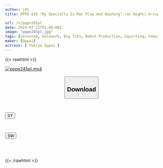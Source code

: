 ```yaml
---
author: j91
title: PPPE-245 "My Specialty Is Mat Play And Washing" (at Night) H-cup Soapland Girl With A Lot Of Repeat Customers! (during The Day) Big-breasted Art College Student Makes AV Debut! Yukishiro Ichiho

url: /v/pppe245pl
date: 2024-07-12T01:40:00Z
image: "pppe245pl.jpg"
tags: [Censored, Solowork, Big Tits, Debut Production, Squirting, Female College Student, Lotion	]
maker: [Oppai]
actress: [ Yukiyo Ippou ]
---
```



{{< rawhtml >}}

<div class="video" data-videoid="YBBwZy9JpXFvPv0">
    <a href="javascript:;">
        <img src="/v/pppe245pl/pppe245pl.jpg" width="WIDTH" height="HEIGHT" alt="pppe245pl.mp4" loading="lazy">
    </a>
</div>

<script type="text/javascript" src="https://j91.asia/asset/on-demand-st.js"></script>

<br>
  <link rel="stylesheet" href="https://j91.asia/asset/bs5.css">
  
  <center>
  <button class="btn btn-primary" type="button" data-bs-toggle="collapse" data-bs-target=".multi-collapse" aria-expanded="false" aria-controls="multiCollapseExample1 multiCollapseExample2"><h2>Download</h2></button></center>
</p>
<div class="row">
  <div class="col">
    <div class="collapse multi-collapse" id="multiCollapseExample1">
      <div class="card card-body">
	      	      <br>
<div class="buttons">  
<p><a href="/v/pppe245pl/st.html" target="_blank"><button class="btn-hover color-3"><i class="fa fa-download"></i> ST</button></a></p></div>
    </div>
  </div>
</div>
  <div class="col">
    <div class="collapse multi-collapse" id="multiCollapseExample2">
      <div class="card card-body">
	      <br>
<div class="buttons">
<p><a href="/v/pppe245pl/sw.html" target="_blank"><button class="btn-hover color-2"><i class="fa fa-download"></i> SW</button></a></p></div>
<br><br>
      </div>
    </div>
  </div>
</div>

{{< /rawhtml >}}